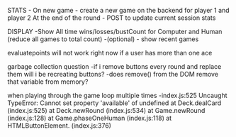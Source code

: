 

STATS -
On new game - create a new game on the backend for player 1 and player 2
At the end of the round - POST to update current session stats 

DISPLAY 
-Show All time wins/losses/bustCount for Computer and Human (reduce all games to total count)
-(optional) - show recent games 


evaluatepoints will not work right now if a user has more than one ace


garbage collection question
-if i remove buttons every round and replace them will i be recreating buttons?
-does remove() from the DOM remove that variable from memory?


when playing through the game loop multiple times
-index.js:525 Uncaught TypeError: Cannot set property 'available' of undefined
    at Deck.dealCard (index.js:525)
    at Deck.newRound (index.js:534)
    at Game.newRound (index.js:128)
    at Game.phaseOneHuman (index.js:118)
    at HTMLButtonElement.<anonymous> (index.js:376)


